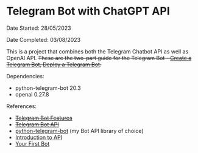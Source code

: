 # Telegram Bot with ChatGPT API

Date Started: 28/05/2023

Date Completed: 03/08/2023

This is a project that combines both the Telegram Chatbot API as well as OpenAI API. ~~These are the two-part guide for the Telegram Bot - [Create a Telegram Bot](https://khashtamov.com/en/how-to-create-a-telegram-bot-using-python/), [Deploy a Telegram Bot](https://khashtamov.com/en/how-to-deploy-telegram-bot-django/).~~

Dependencies:
- python-telegram-bot 20.3
- openai 0.27.8

References:
- ~~[Telegram Bot Features](https://core.telegram.org/bots/features)~~
- ~~[Telegram Bot API](https://core.telegram.org/bots/api)~~
- [python-telegram-bot](https://python-telegram-bot.org/) (my Bot API library of choice)
- [Introduction to API](https://github.com/python-telegram-bot/python-telegram-bot/wiki/Introduction-to-the-API)
- [Your First Bot](https://github.com/python-telegram-bot/python-telegram-bot/wiki/Extensions---Your-first-Bot)